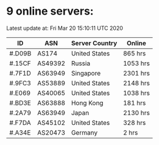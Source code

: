 # 9 online servers:

Latest update at: Fri Mar 20 15:10:11 UTC 2020

| ID | ASN | Server Country | Online |
| -- | --- | -------------- | ------ |
| #.D09B | AS174 | United States | 865 hrs |
| #.15CF | AS49392 | Russia | 1053 hrs |
| #.7F1D | AS63949 | Singapore | 2301 hrs |
| #.9FC3 | AS53889 | United States | 2148 hrs |
| #.E069 | AS40065 | United States | 1038 hrs |
| #.BD3E | AS63888 | Hong Kong | 181 hrs |
| #.2A79 | AS63949 | Japan | 2130 hrs |
| #.F7DA | AS45102 | United States | 328 hrs |
| #.A34E | AS20473 | Germany | 2 hrs |

